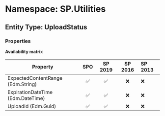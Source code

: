 # Namespace: SP.Utilities

## Entity Type: UploadStatus

### Properties

**Availability matrix**

Property | SPO | SP 2019 | SP 2016 | SP 2013
----------|:---:|:-------:|:-------:|:-------
ExpectedContentRange (Edm.String) | ✅ | ✅ | ❌ | ❌
ExpirationDateTime (Edm.DateTime) | ✅ | ✅ | ❌ | ❌
UploadId (Edm.Guid) | ✅ | ✅ | ❌ | ❌

